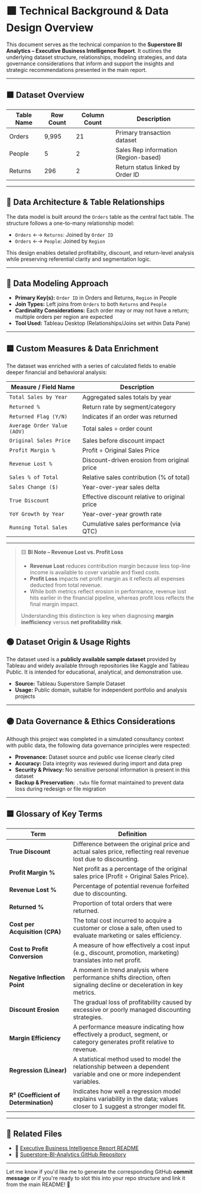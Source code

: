 # 🟩 Technical Background & Data Design Overview

This document serves as the technical companion to the **Superstore BI Analytics – Executive Business Intelligence Report**. It outlines the underlying dataset structure, relationships, modeling strategies, and data governance considerations that inform and support the insights and strategic recommendations presented in the main report.

---

## 🟪 Dataset Overview 

| Table Name | Row Count | Column Count | Description |
|------------|-----------|---------------|-------------|
| Orders     | 9,995     | 21            | Primary transaction dataset |
| People     | 5         | 2             | Sales Rep information (Region-based) |
| Returns    | 296       | 2             | Return status linked by Order ID |

---

## 🧱 Data Architecture & Table Relationships

The data model is built around the `Orders` table as the central fact table. The structure follows a one-to-many relationship model:

- `Orders` ←→ `Returns`: Joined by `Order ID`
- `Orders` ←→ `People`: Joined by `Region`

This design enables detailed profitability, discount, and return-level analysis while preserving referential clarity and segmentation logic.

---

## 🔗 Data Modeling Approach

- **Primary Key(s):** `Order ID` in Orders and Returns, `Region` in People
- **Join Types:** Left joins from `Orders` to both `Returns` and `People`
- **Cardinality Considerations:** Each order may or may not have a return; multiple orders per region are expected
- **Tool Used:** Tableau Desktop (Relationships/Joins set within Data Pane)

---

## 🟦 Custom Measures & Data Enrichment

The dataset was enriched with a series of calculated fields to enable deeper financial and behavioral analysis:

| Measure / Field Name         | Description |
|-----------------------------|-------------|
| `Total Sales by Year`       | Aggregated sales totals by year |
| `Returned %`                | Return rate by segment/category |
| `Returned Flag (Y/N)`       | Indicates if an order was returned |
| `Average Order Value (AOV)` | Total sales ÷ order count |
| `Original Sales Price`      | Sales before discount impact |
| `Profit Margin %`           | Profit ÷ Original Sales Price |
| `Revenue Lost %`            | Discount-driven erosion from original price |
| `Sales % of Total`          | Relative sales contribution (% of total) |
| `Sales Change ($)`          | Year-over-year sales delta |
| `True Discount`             | Effective discount relative to original price |
| `YoY Growth by Year`        | Year-over-year growth rate |
| `Running Total Sales`       | Cumulative sales performance (via QTC) |

---
> 🟨 **BI Note – Revenue Lost vs. Profit Loss**
>
> - **Revenue Lost** reduces contribution margin because less top-line income is available to cover variable and fixed costs.
> - **Profit Loss** impacts net profit margin as it reflects all expenses deducted from total revenue.
> - While both metrics reflect erosion in performance, revenue lost hits earlier in the financial pipeline, whereas profit loss reflects the final margin impact.
>
> Understanding this distinction is key when diagnosing **margin inefficiency** versus **net profitability risk**.



## 🟢 Dataset Origin & Usage Rights

The dataset used is a **publicly available sample dataset** provided by Tableau and widely available through repositories like Kaggle and Tableau Public. It is intended for educational, analytical, and demonstration use.

- **Source:** Tableau Superstore Sample Dataset  
- **Usage:** Public domain, suitable for independent portfolio and analysis projects

---

## 🟣 Data Governance & Ethics Considerations

Although this project was completed in a simulated consultancy context with public data, the following data governance principles were respected:

- **Provenance:** Dataset source and public use license clearly cited
- **Accuracy:** Data integrity was reviewed during import and data prep
- **Security & Privacy:** No sensitive personal information is present in this dataset
- **Backup & Preservation:** `.twbx` file format maintained to prevent data loss during redesign or file migration

---

## 🟦 Glossary of Key Terms

| Term | Definition |
|------|------------|
| **True Discount** | Difference between the original price and actual sales price, reflecting real revenue lost due to discounting. |
| **Profit Margin %** | Net profit as a percentage of the original sales price (Profit ÷ Original Sales Price). |
| **Revenue Lost %** | Percentage of potential revenue forfeited due to discounting. |
| **Returned %** | Proportion of total orders that were returned. |
| **Cost per Acquisition (CPA)** | The total cost incurred to acquire a customer or close a sale, often used to evaluate marketing or sales efficiency. |
| **Cost to Profit Conversion** | A measure of how effectively a cost input (e.g., discount, promotion, marketing) translates into net profit. |
| **Negative Inflection Point** | A moment in trend analysis where performance shifts direction, often signaling decline or deceleration in key metrics. |
| **Discount Erosion** | The gradual loss of profitability caused by excessive or poorly managed discounting strategies. |
| **Margin Efficiency** | A performance measure indicating how effectively a product, segment, or category generates profit relative to revenue. |
| **Regression (Linear)** | A statistical method used to model the relationship between a dependent variable and one or more independent variables. |
| **R² (Coefficient of Determination)** | Indicates how well a regression model explains variability in the data; values closer to 1 suggest a stronger model fit. |


---

## 🔵 Related Files

- 📄 [Executive Business Intelligence Report README](./Executive_Portfolio_Summary_README.md)
- 📁 [Superstore-BI-Analytics GitHub Repository](./)

---

Let me know if you'd like me to generate the corresponding GitHub **commit message** or if you're ready to slot this into your repo structure and link it from the main README! 🚀
